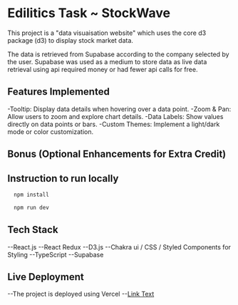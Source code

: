 # Edilitics Task ~ StockWave

This project is a "data visuaisation website" which uses the core d3 package (d3) to display stock market data.

The data is retrieved from Supabase according to the company selected by the user. Supabase was used as a medium to store data as live data retrieval using api required money or had fewer api calls for free.


## Features Implemented

  -Tooltip: Display data details when hovering over a data point.
  -Zoom & Pan: Allow users to zoom and explore chart details.
  -Data Labels: Show values directly on data points or bars.
  -Custom Themes: Implement a light/dark mode or color customization.

## Bonus (Optional Enhancements for Extra Credit)

## Instruction to run locally
  ```bash
    npm install
  ```
  ```bash
    npm run dev
  ```

## Tech Stack
  --React.js
  --React Redux
  --D3.js
  --Chakra ui / CSS / Styled Components for Styling
  --TypeScript
  --Supabase
## Live Deployment
  --The project is deployed using Vercel
  --[Link Text](https://edilitics-uoao.vercel.app/)






